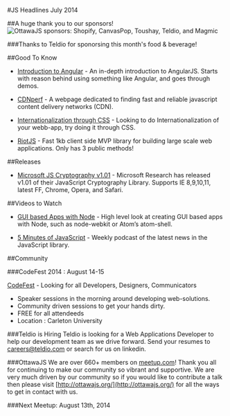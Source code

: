 #JS Headlines July 2014

##A huge thank you to our sponsors!
![OttawaJS sponsors: Shopify, CanvasPop, Toushay, Teldio, and Magmic](http://ottawajs.org/js.headlines/img/ottawajs_sponsors_v02.png)

###Thanks to Teldio for sponorsing this month's food & beverage!

##Good To Know

- [Introduction to Angular](http://www.ng-newsletter.com/posts/how-to-learn-angular.html) - An in-depth introduction to AngularJS. Starts with reason behind using something like Angular, and goes through demos.

- [CDNperf](http://www.cdnperf.com/) - A webpage dedicated to finding fast and reliable javascript content delivery networks (CDN).

- [Internationalization through CSS](http://www.smashingmagazine.com/2014/06/23/css-driven-internationalization-in-javascript/) - Looking to do Internationalization of your webb-app, try doing it through CSS.

- [RiotJS](https://github.com/muut/riotjs) - Fast 1kb client side MVP library for building large scale web applications. Only has 3 public methods!

##Releases

- [Microsoft JS Cryptography v1.01](http://research.microsoft.com/en-us/downloads/29f9385d-da4c-479a-b2ea-2a7bb335d727/default.aspx) - Microsoft Research has released v1.01 of their JavaScript Cryptography Library. Supports IE 8,9,10,11, latest FF, Chrome, Opera, and Safari.

##Videos to Watch

- [GUI based Apps with Node](http://vimeo.com/97881078) - High level look at creating GUI based apps with Node, such as node-webkit or Atom’s atom-shell.

- [5 Minutes of JavaScript](http://five-js.envylabs.com/) - Weekly podcast of the latest news in the JavaScript library.

##Community

###CodeFest 2014 : August 14-15

[CodeFest](http://wet-boew.github.io/codefest/index-en.html) - Looking for all Developers, Designers, Communicators
- Speaker sessions in the morning around developing web-solutions.
- Community driven sessions to get your hands dirty.
- FREE for all attendeeds
- Location : Carleton University

###Teldio is Hiring
Teldio is looking for a Web Applications Developer to help our development team as we drive forward. Send your resumes to [careers@teldio.com](mailto:careers@teldio.com) or search for us on linkedin.

###OttawaJS
We are over 660+ members on [meetup.com](http://www.meetup.com/Ottawa-JavaScript/)! Thank you all for continuing to make our community so vibrant and supportive. We are very much driven by our community so if you would like to contribute a talk then please visit [http://ottawajs.org/](http://ottawajs.org/) for all the ways to get in contact with us.

###Next Meetup: August 13th, 2014
